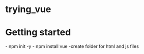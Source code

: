 # trying_vue

<h1> Getting started </h1>
- npm init -y
- npm install vue
-create folder for html and js files